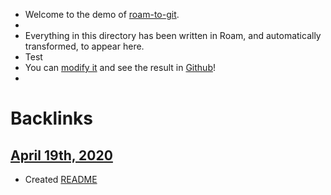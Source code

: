 - Welcome to the demo of [roam-to-git](https://github.com/MatthieuBizien/roam-to-git).
- 
- Everything in this directory has been written in Roam, and automatically transformed, to appear here.
- Test
- You can [modify it](https://roamresearch.com/#/app/roam-to-git-demo) and see the result in [Github](https://github.com/MatthieuBizien/roam-to-git-demo)!
- 

# Backlinks
## [April 19th, 2020](<April 19th, 2020.md>)
- Created [README](<README.md>)

